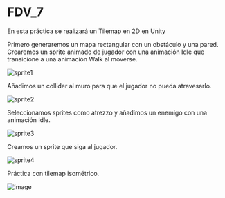 # FDV_7

En esta práctica se realizará un Tilemap en 2D en Unity

Primero generaremos un mapa rectangular con un obstáculo y una pared. Crearemos un sprite animado de jugador con una animación Idle que transicione a una animación Walk al moverse.


![sprite1](https://user-images.githubusercontent.com/114673717/203053249-9348a03e-6566-4513-bd17-922dcc883c85.gif)

Añadimos un collider al muro para que el jugador no pueda atravesarlo.

![sprite2](https://user-images.githubusercontent.com/114673717/203776880-3bfa0e9b-4ffa-4373-a09d-6a0ff2efee5b.gif)

Seleccionamos sprites como atrezzo y añadimos un enemigo con una animación Idle.

![sprite3](https://user-images.githubusercontent.com/114673717/203778763-854e2be7-b135-41db-b9dc-2170d2f50e30.gif)

Creamos un sprite que siga al jugador.

![sprite4](https://user-images.githubusercontent.com/114673717/203782277-b13d5591-c468-493a-b735-03d53a6e251b.gif)

Práctica con tilemap isométrico.

![image](https://user-images.githubusercontent.com/114673717/203785423-c02397c4-2e8e-404d-be35-3147f68e48f6.png)

